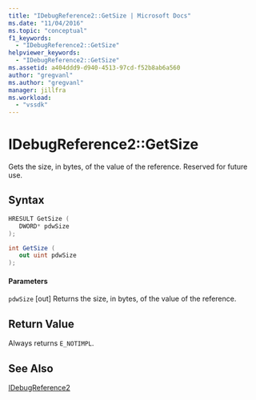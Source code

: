 ```yaml
---
title: "IDebugReference2::GetSize | Microsoft Docs"
ms.date: "11/04/2016"
ms.topic: "conceptual"
f1_keywords:
  - "IDebugReference2::GetSize"
helpviewer_keywords:
  - "IDebugReference2::GetSize"
ms.assetid: a404ddd9-d940-4513-97cd-f52b8ab6a560
author: "gregvanl"
ms.author: "gregvanl"
manager: jillfra
ms.workload:
  - "vssdk"
---
```

# IDebugReference2::GetSize
Gets the size, in bytes, of the value of the reference. Reserved for future use.

## Syntax

```cpp
HRESULT GetSize ( 
   DWORD* pdwSize
);
```

```csharp
int GetSize ( 
   out uint pdwSize
);
```

#### Parameters
 `pdwSize`
 [out] Returns the size, in bytes, of the value of the reference.

## Return Value
 Always returns `E_NOTIMPL`.

## See Also
 [IDebugReference2](../../../extensibility/debugger/reference/idebugreference2.md)